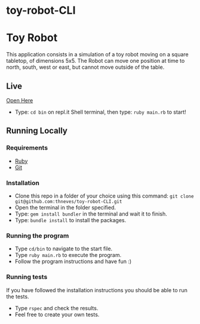 # toy-robot-CLI
# Toy Robot

This application consists in a simulation of a toy robot moving on a square tabletop, of dimensions 5x5.
The Robot can move one position at time to north, south, west or east, but cannot move outside of the table.

## Live

[Open Here](https://replit.com/@ThalesNeves/toy-robot-CLI#.replit)
- Type: `cd bin` on repl.it Shell terminal, then type: `ruby main.rb` to start!

## Running Locally

### Requirements

- [Ruby](https://www.ruby-lang.org/en/downloads/)
- [Git](https://git-scm.com/)

### Installation

- Clone this repo in a folder of your choice using this command: `git clone git@github.com:thneves/toy-robot-CLI.git`
- Open the terminal in the folder specified.
- Type: `gem install bundler` in the terminal and wait it to finish.
- Type: `bundle install` to install the packages.

### Running the program

- Type `cd/bin` to navigate to the start file.
- Type `ruby main.rb` to execute the program.
- Follow the program instructions and have fun :)

### Running tests

If you have followed the installation instructions you should be able to run the tests.
- Type `rspec` and check the results.
- Feel free to create your own tests.